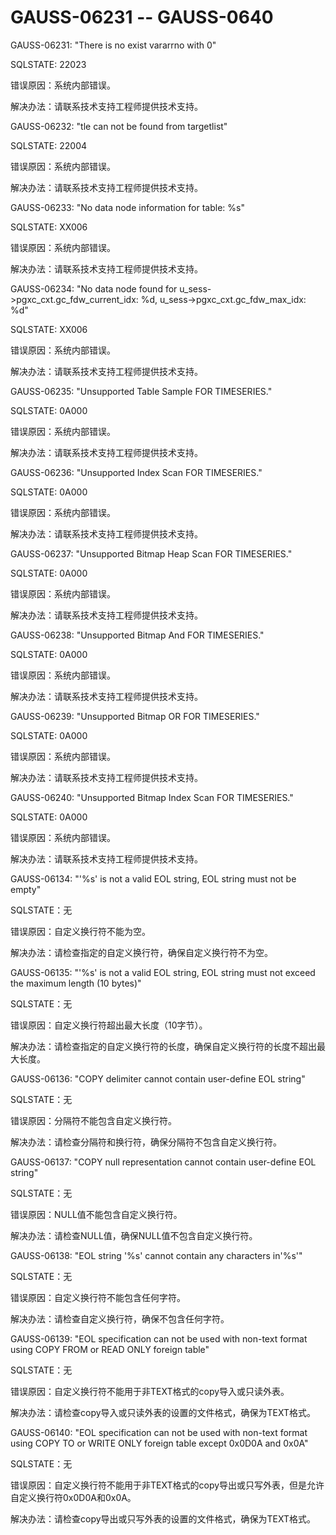 # GAUSS-06231 -- GAUSS-0640<a name="ZH-CN_TOPIC_0302073576"></a>

GAUSS-06231: "There is no exist vararrno with 0"

SQLSTATE: 22023

错误原因：系统内部错误。

解决办法：请联系技术支持工程师提供技术支持。

GAUSS-06232: "tle can not be found from targetlist"

SQLSTATE: 22004

错误原因：系统内部错误。

解决办法：请联系技术支持工程师提供技术支持。

GAUSS-06233: "No data node information for table: %s"

SQLSTATE: XX006

错误原因：系统内部错误。

解决办法：请联系技术支持工程师提供技术支持。

GAUSS-06234: "No data node found for u\_sess-\>pgxc\_cxt.gc\_fdw\_current\_idx: %d, u\_sess-\>pgxc\_cxt.gc\_fdw\_max\_idx: %d"

SQLSTATE: XX006

错误原因：系统内部错误。

解决办法：请联系技术支持工程师提供技术支持。

GAUSS-06235: "Unsupported Table Sample FOR TIMESERIES."

SQLSTATE: 0A000

错误原因：系统内部错误。

解决办法：请联系技术支持工程师提供技术支持。

GAUSS-06236: "Unsupported Index Scan FOR TIMESERIES."

SQLSTATE: 0A000

错误原因：系统内部错误。

解决办法：请联系技术支持工程师提供技术支持。

GAUSS-06237: "Unsupported Bitmap Heap Scan FOR TIMESERIES."

SQLSTATE: 0A000

错误原因：系统内部错误。

解决办法：请联系技术支持工程师提供技术支持。

GAUSS-06238: "Unsupported Bitmap And FOR TIMESERIES."

SQLSTATE: 0A000

错误原因：系统内部错误。

解决办法：请联系技术支持工程师提供技术支持。

GAUSS-06239: "Unsupported Bitmap OR FOR TIMESERIES."

SQLSTATE: 0A000

错误原因：系统内部错误。

解决办法：请联系技术支持工程师提供技术支持。

GAUSS-06240: "Unsupported Bitmap Index Scan FOR TIMESERIES."

SQLSTATE: 0A000

错误原因：系统内部错误。

解决办法：请联系技术支持工程师提供技术支持。

GAUSS-06134: "'%s' is not a valid EOL string, EOL string must not be empty"

SQLSTATE：无

错误原因：自定义换行符不能为空。

解决办法：请检查指定的自定义换行符，确保自定义换行符不为空。

GAUSS-06135: "'%s' is not a valid EOL string, EOL string must not exceed the maximum length \(10 bytes\)"

SQLSTATE：无

错误原因：自定义换行符超出最大长度（10字节）。

解决办法：请检查指定的自定义换行符的长度，确保自定义换行符的长度不超出最大长度。

GAUSS-06136: "COPY delimiter cannot contain user-define EOL string"

SQLSTATE：无

错误原因：分隔符不能包含自定义换行符。

解决办法：请检查分隔符和换行符，确保分隔符不包含自定义换行符。

GAUSS-06137: "COPY null representation cannot contain user-define EOL string"

SQLSTATE：无

错误原因：NULL值不能包含自定义换行符。

解决办法：请检查NULL值，确保NULL值不包含自定义换行符。

GAUSS-06138: "EOL string '%s' cannot contain any characters in'%s'"

SQLSTATE：无

错误原因：自定义换行符不能包含任何字符。

解决办法：请检查自定义换行符，确保不包含任何字符。

GAUSS-06139: "EOL specification can not be used with non-text format using COPY FROM or READ ONLY foreign table"

SQLSTATE：无

错误原因：自定义换行符不能用于非TEXT格式的copy导入或只读外表。

解决办法：请检查copy导入或只读外表的设置的文件格式，确保为TEXT格式。

GAUSS-06140: "EOL specification can not be used with non-text format using COPY TO or WRITE ONLY foreign table except 0x0D0A and 0x0A"

SQLSTATE：无

错误原因：自定义换行符不能用于非TEXT格式的copy导出或只写外表，但是允许自定义换行符0x0D0A和0x0A。

解决办法：请检查copy导出或只写外表的设置的文件格式，确保为TEXT格式。

